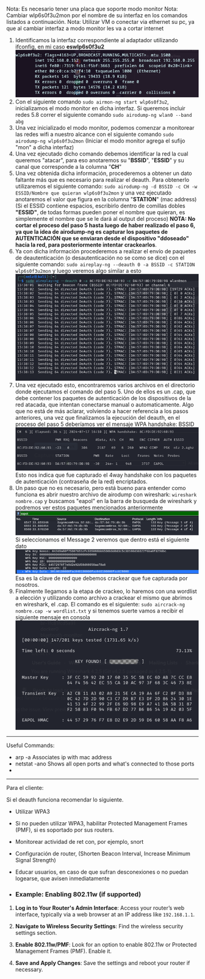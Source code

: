  Nota: Es necesario tener una placa que soporte modo monitor
 Nota: Cambiar wlp6s0f3u2mon por el nombre de su interfaz en los comandos listados a continuación.
 Nota: Utilizar VM o conectar via ethernet su pc, ya que al cambiar interfaz a modo monitor les va a cortar internet


1. Identificamos la interfaz correspondiente al adaptador utilizando ifconfig, en mi caso **eswlp6s0f3u2** ![Identificando interfaz](Pasted%20image%2020240717151205.png)
2. Con el siguiente comando `sudo airmon-ng start wlp6s0f3u2`, inicializamos el modo monitor en dicha interfaz. Si queremos incluir redes 5.8 correr el siguiente comando `sudo airodump-ng wlan0 --band abg`
3. Una vez inicializado el modo monitor, podemos comenzar a monitorear las redes wifi a nuestro alcance con el siguiente comando `sudo airodump-ng wlp6s0f3u2mon` (Iniciar el modo monitor agrega el sufijo "mon" a dicha interfaz)
4. Una vez ejecutado dicho comando debemos identificar la red la cual queremos "atacar", para eso anotaremos su "**BSSID**", "**ESSID**" y su canal que corresponde a la columna "**CH**"
5. Una vez obtenida dicha información, procederemos a obtener un dato faltante más que es necesario para realizar el deauth. Para obtenerlo utilizaremos el siguiente comando: `sudo airodump-ng -d BSSID -c CH -w ESSID/Nombre que quieran wlp6s0f3u2mon` y una vez ejecutado anotaremos el valor que figura en la columna "**STATION**" (mac address) (Si el ESSID contiene espacios, escribirlo dentro de comillas dobles **"ESSID"**, de todas formas pueden poner el nombre que quieran, es simplemente el nombre que se le dará al output del proceso) **NOTA: No cortar el proceso del paso 5 hasta luego de haber realizado el paso 6, ya que la idea de airodump-ng es capturar los paquetes de AUTENTICACIÓN que se enviaran desde el dispositivo "ddoseado" hacia la red, para posteriormente intentar crackearlos**.
7. Ya con dicha información procederemos a realizar el envío de paquetes de deautenticación (o desautenticación no se como se dice) con el siguiente comando: `sudo aireplay-ng --deauth 0 -a BSSID -c STATION wlp6s0f3u2mon` y luego veremos algo similar a esto ![Salida de aireplay-ng](Pasted%20image%2020240717153831.png)
8. Una vez ejecutado esto, encontraremos varios archivos en el directorio donde ejecutamos el comando del paso 5. Uno de ellos es un .cap, que debe contener los paquetes de autenticación de los dispositivos de la red atacada, que intentan conectarse manual o automaticamente.  Algo que no está de más aclarar, volviendo a hacer referencia a los pasos anteriores, una vez que finalizamos la ejecución del deauth, en el proceso del paso 5 deberíamos ver el mensaje WPA handshake: BSSID![WPA handshake capturado](Pasted%20image%2020240717161256.png) Esto nos indica que fue capturado el 4way handshake con los paquetes de autenticación (contraseña de la red) encriptados.
9. Un paso que no es necesario, pero está bueno para entender como funciona es abrir nuestro archivo de airodump con wireshark: `wireshark nombre.cap` y buscamos "eapol" en la barra de busqueda de wireshark y podremos ver estos paquetes mencionados anteriormente ![Paquetes mencionados](Pasted%20image%2020240717161616.png) Si seleccionamos el Message 2 veremos que dentro está el siguiente dato ![Dato dentro del mensaje](Pasted%20image%2020240717161919.png) Esa es la clave de red que debemos crackear que fue capturada por nosotros.
10. Finalmente llegamos a la etapa de crackeo, lo haremos con una wordlist a elección y utilizando como archivo a crackear el mismo que abrimos en wireshark, el .cap. El comando es el siguiente: `sudo aircrack-ng nombre.cap -w wordlist.txt` y si tenemos suerte vamos a recibir el siguiente mensaje en consola ![Crackeo exitoso](Pasted%20image%2020240717162822.png)
------------------------------
Useful Commands:

- arp -a
Associates ip with mac address
- netstat -ano
Shows all open ports and what's connected to those ports
- 

-----------------
Para el cliente:

Si el deauth funciona recomendar lo siguiente.
- Utilizar WPA3
- Si no pueden utilizar WPA3, habilitar Protected Management Frames (PMF), si es soportado por sus routers.
- Monitorear actividad de ret con, por ejemplo, snort
- Configuración de router, (Shorten Beacon Interval, Increase Minimum Signal Strength)
- Educar usuarios, en caso de que sufran desconexiones o no puedan logearse, que avisen inmediatamente

- ### Example: Enabling 802.11w (if supported)

1. **Log in to Your Router's Admin Interface**: Access your router’s web interface, typically via a web browser at an IP address like `192.168.1.1`.
    
2. **Navigate to Wireless Security Settings**: Find the wireless security settings section.
    
3. **Enable 802.11w/PMF**: Look for an option to enable 802.11w or Protected Management Frames (PMF). Enable it.
    
4. **Save and Apply Changes**: Save the settings and reboot your router if necessary.

